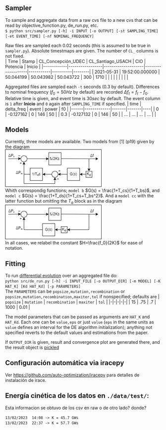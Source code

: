 ## Sampler

To sample and aggregate data from a raw cvs file to a new cvs that can be read by objective_function.py, de_run.py, etc.  
`$ python src/sampler.py [-h] -i INPUT [-o OUTPUT] [-st SAMPLING_TIME] [-et EVENT_TIME] [-nf NOMINAL_FREQUENCY]`

Raw files are sampled each $0.02$ seconds (this is assumed to be true in `sampler.py`). Absolute timestmaps are given. The number of `CL_` columns is not fixed.  
| Time       | Stamp           | CL_Concepción_UDEC | CL_Santiago_USACH | CIO       | Potencia | Inicio |
|------------|-----------------|--------------------|-------------------|-----------|----------|--------|
| 2021-05-31 | 19:52:00.000000 | 50.044199          | 50.043982         | 50.043722 | 300      | 1710   |
|  |  |  |  |  |  |  |  

Aggregated files are sampled each `-t` seconds ($0.3$ by default). Differences to nominal frequency ($f_0=50Hz$ by default) are recorded $\Delta f_t = f_t-f_0$. Relative time is given, and event time is $30sec$ by default. The event column is `1` after **Inicio** and `0` again after `SAMPLING_TIME` if specified.
| time | delta_freq | event | power | f0 |
|------|-------------|-------|-------|----|
|	0	   | -0.127162	 | 0     | 146	 | 50 |
|	0.3  | -0.127132	 | 0     | 146	 | 50 |
| ...  | ...         | ...   | ...   |    |

## Models

Currently, three models are available. Two models from [1] (p19) given by the diagram  
![diagrama modelo](./img/diag_aG.png)  
Whith correspondig functions; `model b` $G(s) = \frac{1+T_cs}{1+T_bs}$, and `model c` $G(s) = \frac{1+T_ds}{1+T_cs+T_bs^2}$. And a `model cc` with the latter function but omitting the $T_a$ block as in the diagram  
![diagrama modelo](./img/diag_G.png)  
In all cases, we relabel the constant $H=\frac{f_0}{2K}$ for ease of notation.
## Fitting

To run [differential evolution](https://docs.scipy.org/doc/scipy/reference/generated/scipy.optimize.differential_evolution.html) over an aggregated file do:  
`python src/de_run.py [-h] -i INPUT_FILE [-o OUTPUT_DIR] [-m MODEL] [-K HAT_K] [Kd HAT_Kd] [-p PARAMETERS]`  
The `PARAMETERS` can be `popsize,mutation,recombination` or `popsize,mutation,recombination,maxiter,tol` if nonspecified; defaults are 
| `popsize` | `mutation` | `recombination` | `maxiter` | `tol` |
|-|-|-|-|-|
| 15 | .75 | .7 | 1000 | 0.01 |

The model parameters that can be passed as arguments are `HAT_K` and `HAT_Kd`. Each one can be `value,eps` or just `value` (`eps` in the same units as `value` defines an interval for the DE algorithm initialization); anything not specified reverts to the default values and estimations from the paper.  

If `OUTPUT_DIR` is given, result and convergence plot are generated there, and the result object is [pickled](https://docs.python.org/3/library/pickle.html#data-stream-format)

## Configuración automática via iracepy

Ver https://github.com/auto-optimization/iracepy para detalles de instalación de irace.

## Energía cinética de los datos en `./data/test/`:
Esta informacion se obtuvo de los csv en raw o de otro lado? donde? 

`13/02/2023  14:08 -> K = 45.7 GWs`  
`13/02/2023  22:37 -> K = 57.7 GWs`  
